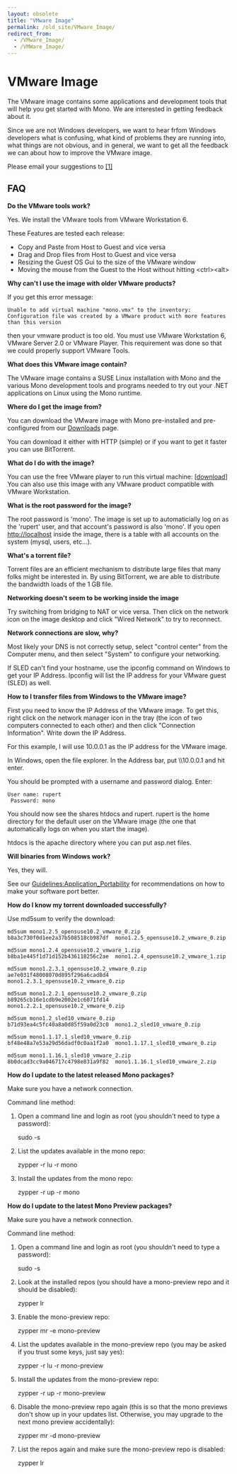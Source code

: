 ```yaml
---
layout: obsolete
title: "VMware Image"
permalink: /old_site/VMware_Image/
redirect_from:
  - /VMware_Image/
  - /VMWare_Image/
---
```


VMware Image
============

The VMware image contains some applications and development tools that will help you get started with Mono. We are interested in getting feedback about it.

Since we are not Windows developers, we want to hear frfom Windows developers what is confusing, what kind of problems they are running into, what things are not obvious, and in general, we want to get all the feedback we can about how to improve the VMware image.

Please email your suggestions to [[1]](mailto:mono@novell.com)

FAQ
---

**Do the VMware tools work?**

Yes. We install the VMware tools from VMware Workstation 6.

These Features are tested each release:

-   Copy and Paste from Host to Guest and vice versa
-   Drag and Drop files from Host to Guest and vice versa
-   Resizing the Guest OS Gui to the size of the VMware window
-   Moving the mouse from the Guest to the Host without hitting \<ctrl\>\<alt\>

**Why can't I use the image with older VMware products?**

If you get this error message:

    Unable to add virtual machine "mono.vmx" to the inventory:
    Configuration file was created by a VMware product with more features than this version

then your vmware product is too old. You must use VMware Workstation 6, VMware Server 2.0 or VMware Player. This requirement was done so that we could properly support VMware Tools.

**What does this VMware image contain?**

The VMware image contains a SUSE Linux installation with Mono and the various Mono development tools and programs needed to try out your .NET applications on Linux using the Mono runtime.

**Where do I get the image from?**

You can download the VMware image with Mono pre-installed and pre-configured from our [Downloads]({{site.github.url}}/old_site/Downloads "Downloads") page.

You can download it either with HTTP (simple) or if you want to get it faster you can use BitTorrent.

**What do I do with the image?**

You can use the free VMware player to run this virtual machine: [[download](http://www.vmware.com/products/player/)] You can also use this image with any VMware product compatible with VMware Workstation.

**What is the root password for the image?**

The root password is 'mono'. The image is set up to automaticially log on as the 'rupert' user, and that account's password is also 'mono'. If you open <http://localhost> inside the image, there is a table with all accounts on the system (mysql, users, etc...).

**What's a torrent file?**

Torrent files are an efficient mechanism to distribute large files that many folks might be interested in. By using BitTorrent, we are able to distribute the bandwidth loads of the 1 GB file.

**Networking doesn't seem to be working inside the image**

Try switching from bridging to NAT or vice versa. Then click on the network icon on the image desktop and click "Wired Network" to try to reconnect.

**Network connections are slow, why?**

Most likely your DNS is not correctly setup, select "control center" from the Computer menu, and then select "System" to configure your networking.

If SLED can't find your hostname, use the ipconfig command on Windows to get your IP Address. Ipconfig will list the IP address for your VMware guest (SLED) as well.

**How to I transfer files from Windows to the VMware image?**

First you need to know the IP Address of the VMware image. To get this, right click on the network manager icon in the tray (the icon of two computers connected to each other) and then click "Connection Information". Write down the IP Address.

For this example, I will use 10.0.0.1 as the IP address for the VMware image.

In Windows, open the file explorer. In the Address bar, put \\\\10.0.0.1 and hit enter.

You should be prompted with a username and password dialog. Enter:

    User name: rupert
     Password: mono

You should now see the shares htdocs and rupert. rupert is the home directory for the default user on the VMware image (the one that automatically logs on when you start the image).

htdocs is the apache directory where you can put asp.net files.

**Will binaries from Windows work?**

Yes, they will.

See our [Guidelines:Application\_Portability]({{site.github.url}}/old_site/Guidelines:Application_Portability "Guidelines:Application Portability") for recommendations on how to make your software port better.

**How do I know my torrent downloaded successfully?**

Use md5sum to verify the download:

    md5sum mono1.2.5_opensuse10.2_vmware_0.zip
    b8a3c730f0d1ee2a37b508518cb987df  mono1.2.5_opensuse10.2_vmware_0.zip

    md5sum mono1.2.4_opensuse10.2_vmware_1.zip 
    b8ba1e445f1d71d152b436118256c2ae  mono1.2.4_opensuse10.2_vmware_1.zip

    md5sum mono1.2.3.1_opensuse10.2_vmware_0.zip
    ae7e031f48008070d895f296a6cad8d4  mono1.2.3.1_opensuse10.2_vmware_0.zip

    md5sum mono1.2.2.1_opensuse10.2_vmware_0.zip
    b89265cb16e1cdb9e2002e1c6071fd14  mono1.2.2.1_opensuse10.2_vmware_0.zip

    md5sum mono1.2_sled10_vmware_0.zip
    b71d93ea4c5fc40a8a0d85f59a0d23c0  mono1.2_sled10_vmware_0.zip

    md5sum mono1.1.17.1_sled10_vmware_0.zip
    bf48e48a7e53a29d56dadf0c0aa1f2a0  mono1.1.17.1_sled10_vmware_0.zip

    md5sum mono1.1.16.1_sled10_vmware_2.zip
    8b0dcad3cc9a046717c4798e831a9f82  mono1.1.16.1_sled10_vmware_2.zip

**How do I update to the latest released Mono packages?**

Make sure you have a network connection.

Command line method:

1.  Open a command line and login as root (you shouldn't need to type a password):

    sudo -s

2.  List the updates available in the mono repo:

    zypper -r lu -r mono

3.  Install the updates from the mono repo:

    zypper -r up -r mono

**How do I update to the latest Mono Preview packages?**

Make sure you have a network connection.

Command line method:

1.  Open a command line and login as root (you shouldn't need to type a password):

    sudo -s

2.  Look at the installed repos (you should have a mono-preview repo and it should be disabled):

    zypper lr

3.  Enable the mono-preview repo:

    zypper mr -e mono-preview

4.  List the updates available in the mono-preview repo (you may be asked if you trust some keys, just say yes):

    zypper -r lu -r mono-preview

5.  Install the updates from the mono-preview repo:

    zypper -r up -r mono-preview

6.  Disable the mono-preview repo again (this is so that the mono previews don't show up in your updates list. Otherwise, you may upgrade to the next mono preview accidentally):

    zypper mr -d mono-preview

7.  List the repos again and make sure the mono-preview repo is disabled:

    zypper lr



